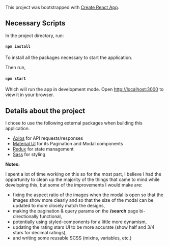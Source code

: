 This project was bootstrapped with [Create React App](https://github.com/facebook/create-react-app).

## Necessary Scripts

In the project directory, run:

#### `npm install`

To install all the packages necessary to start the application.

Then run,

#### `npm start`

Which will run the app in development mode.
Open [http://localhost:3000](http://localhost:3000) to view it in your browser.

## Details about the project

I chose to use the following external packages when building this application.
- [Axios](https://axios-http.com/) for API requests/responses
- [Material UI](https://mui.com/material-ui/getting-started/) for its Pagination and Modal components
- [Redux](https://redux.js.org/) for state management
- [Sass](https://sass-lang.com/) for styling

__Notes:__

I spent a lot of time working on this so for the most part, I believe I had the opportunity to clean up the majority of the things that came to mind while developing this, but some of the improvements I would make are:
- fixing the aspect ratio of the images when the modal is open so that the images show more clearly and so that the size of the modal can be updated to more closely match the designs,
- making the pagination & query params on the **/search** page bi-directionally functional,
- potentially using styled-components for a little more dynamism,
- updating the rating stars UI to be more accurate (show half and 3/4 stars for decimal ratings),
- and writing some reusable SCSS (mixins, variables, etc.)






